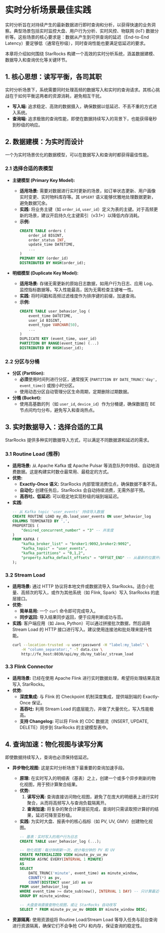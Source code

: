# 实时分析场景最佳实践

实时分析旨在对持续产生的最新数据进行即时查询和分析，以获得快速的业务洞察。典型场景包括实时监控大盘、用户行为分析、实时风控、物联网 (IoT) 数据分析等。这些场景的核心要求是：数据从产生到可供查询的延迟（End-to-End Latency）要足够低（通常在秒级），同时查询性能也要满足低延迟的要求。

本章将介绍如何围绕 StarRocks 构建一个高效的实时分析系统，涵盖数据建模、数据导入和查询优化等关键环节。

## 1. 核心思想：读写平衡，各司其职

实时分析场景下，系统需要同时处理高频的数据写入和实时的查询请求。其核心挑战在于如何平衡这两者的资源消耗，避免相互干扰。

*   **写入端:** 追求稳定、高效的数据摄入，确保数据以低延迟、不丢不重的方式进入系统。
*   **查询端:** 追求极致的查询性能，即使在数据持续写入的背景下，也能获得毫秒到秒级的响应。

## 2. 数据建模：为实时而设计

一个为实时场景优化的数据模型，可以在数据写入和查询时都获得最佳性能。

### 2.1 选择合适的表模型

*   **主键模型 (Primary Key Model):**
    *   **适用场景:** 需要对数据进行实时更新的场景，如订单状态更新、用户画像实时变更、实时物料库存等。其 `UPSERT` 语义能够优雅地处理数据更新，避免数据冗余。
    *   **实践:** 将业务主键（如 `order_id`, `user_id`）定义为表的主键。对于高频更新的场景，建议开启持久化主键索引（v3.1+）以降低内存消耗。
    *   **示例:**
        ```sql
        CREATE TABLE orders (
            order_id BIGINT,
            order_status INT,
            update_time DATETIME,
            ...
        )
        PRIMARY KEY (order_id)
        DISTRIBUTED BY HASH(order_id);
        ```

*   **明细模型 (Duplicate Key Model):**
    *   **适用场景:** 存储无需更新的原始日志数据，如用户行为日志、应用 Log、监控指标数据等。写入性能最高，因为无需检查主键唯一性。
    *   **实践:** 将时间戳和高频过滤维度作为排序键的前缀，加速查询。
    *   **示例:**
        ```sql
        CREATE TABLE user_behavior_log (
            event_time DATETIME,
            user_id BIGINT,
            event_type VARCHAR(50),
            ...
        )
        DUPLICATE KEY (event_time, user_id)
        PARTITION BY RANGE(event_time) (...)
        DISTRIBUTED BY HASH(user_id);
        ```

### 2.2 分区与分桶

*   **分区 (Partition):**
    *   **必须**使用时间列进行分区，通常按天 (`PARTITION BY DATE_TRUNC('day', event_time)`) 或按小时分区。
    *   使用动态分区自动管理分区生命周期，定期删除过期数据。
*   **分桶 (Bucket):**
    *   使用高基数的列（如 `user_id`, `device_id`）作为分桶键，确保数据在 BE 节点间均匀分布，避免写入和查询热点。

## 3. 实时数据导入：选择合适的工具

StarRocks 提供多种实时数据导入方式，可以满足不同数据源和延迟的需求。

### 3.1 Routine Load (推荐)

*   **适用场景:** 从 Apache Kafka 或 Apache Pulsar 等消息队列中持续、自动地消费数据。这是构建实时数仓最常用、最稳定的方式。
*   **优势:**
    *   **Exactly-Once 语义:** StarRocks 内部管理消费位点，确保数据不重不丢。
    *   **自动化:** 创建任务后，StarRocks 会自动持续消费，无需外部干预。
    *   **高吞吐、低延迟:** 可以稳定地实现秒级的端到端延迟。
*   **实践:**
    ```sql
    -- 从 Kafka topic 'user_events' 持续导入数据
    CREATE ROUTINE LOAD my_db.load_user_events ON user_behavior_log
    COLUMNS TERMINATED BY ',',
    PROPERTIES (
        "desired_concurrent_number" = "3" -- 并发度
    )
    FROM KAFKA (
        "kafka_broker_list" = "broker1:9092,broker2:9092",
        "kafka_topic" = "user_events",
        "kafka_partitions" = "0,1,2",
        "property.kafka_default_offsets" = "OFFSET_END" -- 从最新的位置开始消费
    );
    ```

### 3.2 Stream Load

*   **适用场景:** 通过 HTTP 协议将本地文件或数据流导入 StarRocks。适合小批量、高频次的写入，或作为其他系统（如 Flink, Spark）写入 StarRocks 的底层接口。
*   **优势:**
    *   **简单易用:** 一个 `curl` 命令即可完成导入。
    *   **同步返回:** 导入结果同步返回，便于应用判断成功与否。
*   **实践:** 客户端应用（如 Java, Python）可以通过拼接批次数据，然后调用 Stream Load 的 HTTP 接口进行写入。建议使用连接池和批处理来提升性能。
    ```bash
    curl --location-trusted -u user:password -H "label:my_label" \
        -H "column_separator:," -T data.csv \
        http://fe_host:8030/api/my_db/my_table/_stream_load
    ```

### 3.3 Flink Connector

*   **适用场景:** 已经在使用 Apache Flink 进行实时数据处理，希望将处理结果高效写入 StarRocks。
*   **优势:**
    *   **深度集成:** 与 Flink 的 Checkpoint 机制深度集成，提供端到端的 Exactly-Once 保证。
    *   **高吞吐:** 利用 Stream Load 的底层能力，并做了大量优化，写入性能极高。
    *   **支持 Changelog:** 可以将 Flink 的 CDC 数据流（INSERT, UPDATE, DELETE）同步到 StarRocks 的主键模型表中。

## 4. 查询加速：物化视图与读写分离

即使数据持续写入，查询也必须保持低延迟。

*   **异步物化视图:** 这是实时分析场景下最重要的查询加速手段。
    *   **原理:** 在实时写入的明细表（基表）之上，创建一个或多个异步刷新的物化视图，用于预计算聚合结果。
    *   **优势:**
        1.  **读写分离:** 查询直接访问物化视图，避免了在庞大的明细表上进行实时聚合，从而将高频写入与查询负载隔离开。
        2.  **查询加速:** 将复杂的聚合计算提前完成，查询时只需读取预计算好的结果，延迟可降至亚秒级。
    *   **实践:** 为实时大盘、报表中的核心指标（如 PV, UV, GMV）创建物化视图。
        ```sql
        -- 基表：实时写入的用户行为日志
        CREATE TABLE user_behavior_log (...);

        -- 物化视图：每分钟刷新一次，统计每分钟的 PV 和 UV
        CREATE MATERIALIZED VIEW minute_pv_uv_mv
        REFRESH ASYNC EVERY(INTERVAL 1 MINUTE)
        AS
        SELECT
            DATE_TRUNC('minute', event_time) as minute_window,
            COUNT(*) as pv,
            COUNT(DISTINCT user_id) as uv
        FROM user_behavior_log
        WHERE event_time >= date_sub(now(), INTERVAL 1 DAY) -- 只计算最近一天的数据
        GROUP BY minute_window;

        -- 大盘查询直接查物化视图，或让 StarRocks 自动改写
        SELECT * FROM minute_pv_uv_mv ORDER BY minute_window DESC;
        ```

*   **资源隔离:** 使用资源组将 Routine Load/Stream Load 等导入任务与前台查询进行资源隔离，确保它们不会争抢 CPU 和内存，保证查询的稳定性。